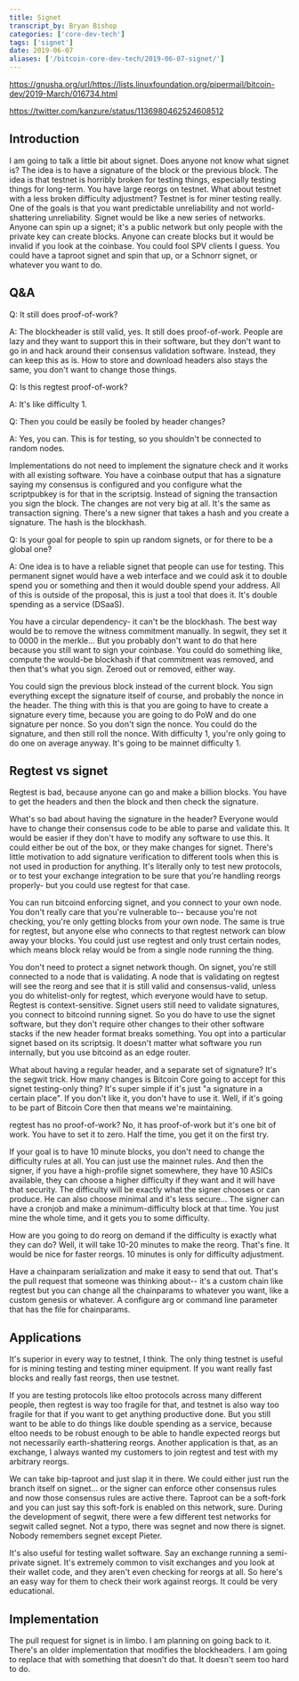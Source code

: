 ```yaml
---
title: Signet
transcript_by: Bryan Bishop
categories: ['core-dev-tech']
tags: ['signet']
date: 2019-06-07
aliases: ['/bitcoin-core-dev-tech/2019-06-07-signet/']
---
```

<https://gnusha.org/url/https://lists.linuxfoundation.org/pipermail/bitcoin-dev/2019-March/016734.html>

<https://twitter.com/kanzure/status/1136980462524608512>

## Introduction

I am going to talk a little bit about signet. Does anyone not know what signet is? The idea is to have a signature of the block or the previous block. The idea is that testnet is horribly broken for testing things, especially testing things for long-term. You have large reorgs on testnet. What about testnet with a less broken difficulty adjustment? Testnet is for miner testing really. One of the goals is that you want predictable unreliability and not world-shattering unreliability. Signet would be like a new series of networks. Anyone can spin up a signet; it's a public network but only people with the private key can create blocks. Anyone can create blocks but it would be invalid if you look at the coinbase. You could fool SPV clients I guess. You could have a taproot signet and spin that up, or a Schnorr signet, or whatever you want to do.

## Q&A

Q: It still does proof-of-work?

A: The blockheader is still valid, yes. It still does proof-of-work. People are lazy and they want to support this in their software, but they don't want to go in and hack around their consensus validation software. Instead, they can keep this as is. How to store and download headers also stays the same, you don't want to change those things.

Q: Is this regtest proof-of-work?

A: It's like difficulty 1.

Q: Then you could be easily be fooled by header changes?

A: Yes, you can. This is for testing, so you shouldn't be connected to random nodes.

Implementations do not need to implement the signature check and it works with all existing software. You have a coinbase output that has a signature saying my consensus is configured and you configure what the scriptpubkey is for that in the scriptsig. Instead of signing the transaction you sign the block. The changes are not very big at all. It's the same as transaction signing. There's a new signer that takes a hash and you create a signature. The hash is the blockhash.

Q: Is your goal for people to spin up random signets, or for there to be a global one?

A: One idea is to have a reliable signet that people can use for testing. This permanent signet would have a web interface and we could ask it to double spend you or something and then it would double spend your address. All of this is outside of the proposal, this is just a tool that does it. It's double spending as a service (DSaaS).

You have a circular dependency- it can't be the blockhash. The best way would be to remove the witness commitment manually. In segwit, they set it to 0000 in the merkle... But you probably don't want to do that here because you still want to sign your coinbase. You could do something like, compute the would-be blockhash if that commitment was removed, and then that's what you sign. Zeroed out or removed, either way.

You could sign the previous block instead of the current block. You sign everything except the signature itself of course, and probably the nonce in the header. The thing with this is that you are going to have to create a signature every time, because you are going to do PoW and do one signature per nonce. So you don't sign the nonce. You could do the signature, and then still roll the nonce. With difficulty 1, you're only going to do one on average anyway. It's going to be mainnet difficulty 1.

## Regtest vs signet

Regtest is bad, because anyone can go and make a billion blocks. You have to get the headers and then the block and then check the signature.

What's so bad about having the signature in the header? Everyone would have to change their consensus code to be able to parse and validate this. It would be easier if they don't have to modify any software to use this. It could either be out of the box, or they make changes for signet. There's little motivation to add signature verification to different tools when this is not used in production for anything. It's literally only to test new protocols, or to test your exchange integration to be sure that you're handling reorgs properly- but you could use regtest for that case.

You can run bitcoind enforcing signet, and you connect to your own node. You don't really care that you're vulnerable to-- because you're not checking, you're only getting blocks from your own node. The same is true for regtest, but anyone else who connects to that regtest network can blow away your blocks. You could just use regtest and only trust certain nodes, which means block relay would be from a single node running the thing.

You don't need to protect a signet network though. On signet, you're still connected to a node that is validating. A node that is validating on regtest will see the reorg and see that it is still valid and consensus-valid, unless you do whitelist-only for regtest, which everyone would have to setup. Regtest is context-sensitive. Signet users still need to validate signatures, you connect to bitcoind running signet. So you do have to use the signet software, but they don't require other changes to their other software stacks if the new header format breaks something. You opt into a particular signet based on its scriptsig. It doesn't matter what software you run internally, but you use bitcoind as an edge router.

What about having a regular header, and a separate set of signature? It's the segwit trick. How many changes is Bitcoin Core going to accept for this signet testing-only thing? It's super simple if it's just "a signature in a certain place". If you don't like it, you don't have to use it. Well, if it's going to be part of Bitcoin Core then that means we're maintaining.

regtest has no proof-of-work? No, it has proof-of-work but it's one bit of work. You have to set it to zero. Half the time, you get it on the first try.

If your goal is to have 10 minute blocks, you don't need to change the difficulty rules at all. You can just use the mainnet rules. And then the signer, if you have a high-profile signet somewhere, they have 10 ASICs available, they can choose a higher difficulty if they want and it will have that security. The difficulty will be exactly what the signer chooses or can produce. He can also choose minimal and it's less secure... The signer can have a cronjob and make a minimum-difficulty block at that time. You just mine the whole time, and it gets you to some difficulty.

How are you going to do reorg on demand if the difficulty is exactly what they can do? Well, it will take 10-20 minutes to make the reorg. That's fine. It would be nice for faster reorgs. 10 minutes is only for difficulty adjustment.

Have a chainparam serialization and make it easy to send that out. That's the pull request that someone was thinking about-- it's a custom chain like regtest but you can change all the chainparams to whatever you want, like a custom genesis or whatever. A configure arg or command line parameter that has the file for chainparams.

## Applications

It's superior in every way to testnet, I think. The only thing testnet is useful for is mining testing and testing miner equipment. If you want really fast blocks and really fast reorgs, then use testnet.

If you are testing protocols like eltoo protocols across many different people, then regtest is way too fragile for that, and testnet is also way too fragile for that if you want to get anything productive done. But you still want to be able to do things like double spending as a service, because eltoo needs to be robust enough to be able to handle expected reorgs but not necessarily earth-shattering reorgs. Another application is that, as an exchange, I always wanted my customers to join regtest and test with my arbitrary reorgs.

We can take bip-taproot and just slap it in there. We could either just run the branch itself on signet... or the signer can enforce other consensus rules and now those consensus rules are active there. Taproot can be a soft-fork and you can just say this soft-fork is enabled on this network, sure. During the development of segwit, there were a few different test networks for segwit called segnet. Not a typo, there was segnet and now there is signet. Nobody remembers segnet except Pieter.

It's also useful for testing wallet software. Say an exchange running a semi-private signet. It's extremely common to visit exchanges and you look at their wallet code, and they aren't even checking for reorgs at all. So here's an easy way for them to check their work against reorgs. It could be very educational.

## Implementation

The pull request for signet is in limbo. I am planning on going back to it. There's an older implementation that modifies the blockheaders. I am going to replace that with something that doesn't do that. It doesn't seem too hard to do.
